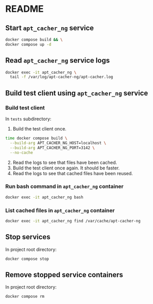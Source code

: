 # README

## Start `apt_cacher_ng` service
```bash
docker compose build && \
docker compose up -d
```

## Read `apt_cacher_ng` service logs
```bash
docker exec -it apt_cacher_ng \
  tail -f /var/log/apt-cacher-ng/apt-cacher.log
```

## Build test client using `apt_cacher_ng` service

### Build test client
In `tests` subdirectory:
1. Build the test client once.
```bash
time docker compose build \
  --build-arg APT_CACHER_NG_HOST=localhost \
  --build-arg APT_CACHER_NG_PORT=3142 \
  --no-cache
```
2. Read the logs to see that files have been cached.
3. Build the test client once again. It should be faster.
2. Read the logs to see that cached files have been reused.

### Run bash command in `apt_cacher_ng` container
```bash
docker exec -it apt_cacher_ng bash
```

### List cached files in `apt_cacher_ng` container
```bash
docker exec -it apt_cacher_ng find /var/cache/apt-cacher-ng
```

## Stop services
In project root directory:
```bash
docker compose stop
```

## Remove stopped service containers
In project root directory:
```bash
docker compose rm
```
